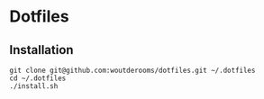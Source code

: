 # Dotfiles
## Installation
```
git clone git@github.com:woutderooms/dotfiles.git ~/.dotfiles
cd ~/.dotfiles
./install.sh
```